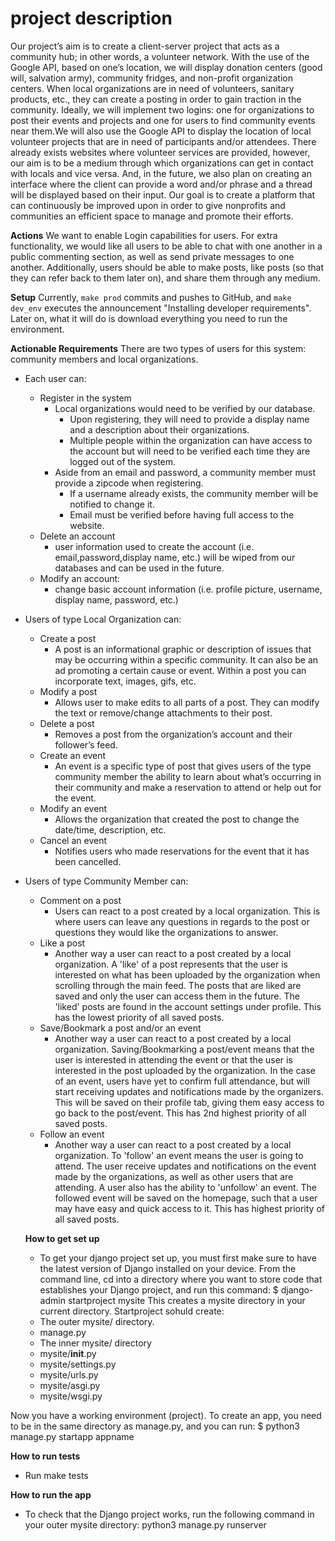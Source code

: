 # project description
Our project’s aim is to create a client-server project that acts as a community hub; in other words, a volunteer network. With the use of the Google API, based on one’s location, we will display donation centers (good will, salvation army), community fridges, and non-profit organization centers. When local organizations are in need of volunteers, sanitary products, etc., they can create a posting in order to gain traction in the community. Ideally, we will implement two logins: one for organizations to post their events and projects and one for users to find community events near them.We will also use the Google API to display the location of local volunteer projects that are in need of participants and/or attendees. There already exists websites where volunteer services are provided, however, our aim is to be a medium through which organizations can get in contact with locals and vice versa. And, in the future, we also plan on creating an interface where the client can provide a word and/or phrase and a thread will be displayed based on their input. Our goal is to create a platform that can continuously be improved upon in order to give nonprofits and communities an efficient space to manage and promote their efforts. 

**Actions** 
We want to enable Login capabilities for users. For extra functionality, we would like all users to be able to chat with one another in a public commenting section, as well as send private messages to one another. Additionally, users should be able to make posts, like posts (so that they can refer back to them later on), and share them through any medium.

**Setup**
Currently, `make prod` commits and pushes to GitHub, and `make dev_env` executes the announcement "Installing developer requirements". Later on, what it will do is download everything you need to run the environment.


**Actionable Requirements**
There are two types of users for this system: community members and local organizations.
* Each user can:
  * Register in the system
    * Local organizations would need to be verified by our database.
      * Upon registering, they will need to provide a display name and a description about their organizations.
      * Multiple people within the organization can have access to the account but will need to be verified each time they are logged out of the system. 
    * Aside from an email and password, a community member must provide a zipcode when registering.
      * If a username already exists, the community member will be notified to change it.
      * Email must be verified before having full access to the website.
  * Delete an account
    * user information used to create the account (i.e. email,password,display name, etc.) will be wiped from our databases and can be used in the future.
  * Modify an account:
    * change basic account information (i.e. profile picture, username, display name, password, etc.)
* Users of type Local Organization can:
  * Create a post
    * 	A post is an informational graphic or description of issues that may be occurring within a specific community. It can also be an ad promoting a certain cause or event. Within a post you can incorporate text, images, gifs, etc. 
  * Modify a post 
    * 	Allows user to make edits to all parts of a post. They can modify the text or remove/change attachments to their post. 
  * Delete a post 
    * 	Removes a post from the organization’s account and their follower’s feed.  
  * Create an event
    * An event is a specific type of post that gives users of the type community member the ability to learn about what’s occurring in their community and make a reservation to attend or help out for the event. 
  * Modify an event
    * 	Allows the organization that created the post to change the date/time, description, etc. 
  * Cancel an event 
    * Notifies users who made reservations for the event that it has been cancelled.  
* Users of type Community Member can:
  * Comment on a post
    * Users can react to a post created by a local organization. This is where users can leave any questions in regards to the post or questions they would like the organizations to answer.
  * Like a post
    * Another way a user can react to a post created by a local organization. A 'like' of a post represents that the user is interested on what has been uploaded by the organization when scrolling through the main feed. The posts that are liked are saved and only the user can access them in the future. The 'liked' posts are found in the account settings under profile. This has the lowest priority of all saved posts.
  * Save/Bookmark a post and/or an event
    * Another way a user can react to a post created by a local organization. Saving/Bookmarking a post/event means that the user is interested in attending the event or that the user is interested in the post uploaded by the organization. In the case of an event, users have yet to confirm full attendance, but will start receiving updates and notifications made by the organizers. This will be saved on their profile tab, giving them easy access to go back to the post/event. This has 2nd highest priority of all saved posts. 
  * Follow an event
    * Another way a user can react to a post created by a local organization. To 'follow' an event means the user is going to attend. The user receive updates and notifications on the event made by the organizations, as well as other users that are attending. A user also has the ability to 'unfollow' an event. The followed event will be saved on the homepage, such that a user may have easy and quick access to it. This has highest priority of all saved posts. 
 
  **How to get set up**
  * To get your django project set up, you must first make sure to have the latest version of Django installed on your device. From the command line, cd into a directory where you want to store code that establishes your Django project, and run this command: $ django-admin startproject mysite
  This creates a mysite directory in your current directory. Startproject sohuld create:
  - The outer mysite/ directory.
  - manage.py
  - The inner mysite/ directory
  - mysite/__init__.py
  - mysite/settings.py
  - mysite/urls.py
  - mysite/asgi.py
  - mysite/wsgi.py

Now you have a working environment (project). To create an app, you need to be in the same directory as manage.py, and you can run: $ python3 manage.py startapp appname
             
  **How to run tests**
   * Run make tests
  
  **How to run the app**
  * To check that the Django project works, run the following command in your outer mysite directory: python3 manage.py runserver
  
  


